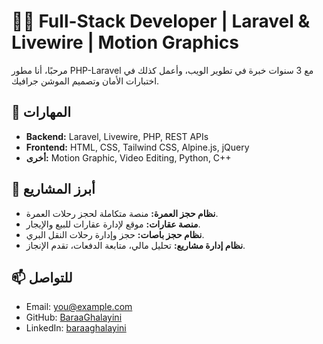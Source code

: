 # 👨‍💻 Full-Stack Developer | Laravel & Livewire | Motion Graphics

مرحبًا، أنا مطور PHP-Laravel مع 3 سنوات خبرة في تطوير الويب، وأعمل كذلك في اختبارات الأمان وتصميم الموشن جرافيك.

## 🔧 المهارات
- **Backend:** Laravel, Livewire, PHP, REST APIs
- **Frontend:** HTML, CSS, Tailwind CSS, Alpine.js, jQuery
- **أخرى:** Motion Graphic, Video Editing, Python, C++

## 🧩 أبرز المشاريع
- **نظام حجز العمرة:** منصة متكاملة لحجز رحلات العمرة.
- **منصة عقارات:** موقع لإدارة عقارات للبيع والإيجار.
- **نظام حجز باصات:** حجز وإدارة رحلات النقل البري.
- **نظام إدارة مشاريع:** تحليل مالي، متابعة الدفعات، تقدم الإنجاز.

## 📫 للتواصل
- Email: you@example.com  
- GitHub: [BaraaGhalayini](https://github.com/BaraaGhalayini)  
- LinkedIn: [baraaghalayini](https://linkedin.com/in/baraaghalayini)
